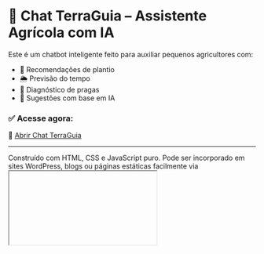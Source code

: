 # 🌾 Chat TerraGuia – Assistente Agrícola com IA

Este é um chatbot inteligente feito para auxiliar pequenos agricultores com:

- 🌱 Recomendações de plantio
- 🌦️ Previsão do tempo
- 🐛 Diagnóstico de pragas
- 🤖 Sugestões com base em IA

### ✅ Acesse agora:
🔗 [Abrir Chat TerraGuia](https://caua867.github.io/testeapi/)

---

Construído com HTML, CSS e JavaScript puro. Pode ser incorporado em sites WordPress, blogs ou páginas estáticas facilmente via <iframe>.
